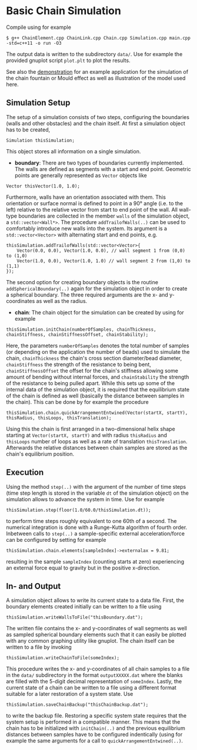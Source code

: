 
# Basic Chain Simulation

Compile using for example
   ```console
   $ g++ ChainElement.cpp ChainLink.cpp Chain.cpp Simulation.cpp main.cpp -std=c++11 -o run -O3
   ```
   
The output data is written to the subdirectory `data/`. Use for example the provided gnuplot script `plot.plt` to plot the results.

See also the [demonstration](https://youtu.be/O_HGXQ6sR9I) for an example application for the simulation of the chain fountain or Mould effect as well as illustration of the model used here.

## Simulation Setup
The setup of a simulation consists of two steps, configuring the boundaries (walls and other obstacles) and the chain itself. At first a simulation object has to be created,
```
Simulation thisSimulation;
```
This object stores all information on a single simulation. 

* **boundary**: There are two types of boundaries currently implemented. The walls are defined as segments with a start and end point. Geometric points are generally represented as `Vector` objects like
```
Vector thisVector(1.0, 1.0);
```
Furthermore, walls have an orientation associated with them. This orientation or surface normal is defined to point in a 90° angle (i.e. to the left) relative to the relative vector from start to end point of the wall. All wall-type boundaries are collected in the member `walls` of the simulation object, a `std::vector<Wall*>`. The procedure `addTrailofWalls(..)` can be used to comfortably introduce new walls into the system. Its argument is a `std::vector<Vector>` with alternating start and end points, e.g.
```
thisSimulation.addTrailofWalls(std::vector<Vector>{
	Vector(0.0, 0.0), Vector(1.0, 0.0), // wall segment 1 from (0,0) to (1,0)
	Vector(1.0, 0.0), Vector(1.0, 1.0) // wall segment 2 from (1,0) to (1,1)
});
```
The second option for creating boundary objects is the routine `addSphericalBoundary(..)` again for the simulation object in order to create a spherical boundary. The three required arguments are the x- and y-coordinates as well as the radius.

* **chain**: The chain object for the simulation can be created by using for example
```
thisSimulation.initChain(numberOfSamples, chainThickness, chainStiffness, chainStiffnessOffset, chainStability);
```
Here, the parameters `numberOfSamples` denotes the total number of samples (or depending on the application the number of beads) used to simulate the chain, `chainThickness` the chain's cross section diameter/bead diameter, `chainStiffness` the strength of the resistance to being bent, `chainStiffnessOffset` the offset for the chain's stiffness allowing some amount of bending without internal forces, and `chainStability` the strength of the resistance to being pulled apart. While this sets up some of the internal data of the simulation object, it is required that the equilibrium state of the chain is defined as well (basically the distance between samples in the chain). This can be done by for example the procedure 
```
thisSimulation.chain.quickArrangementEntwined(Vector(startX, startY), thisRadius, thisLoops, thisTranslation);
```
Using this the chain is first arranged in a two-dimensional helix shape starting at `Vector(startX, startY)` and with radius `thisRadius` and `thisLoops` number of loops as well as a rate of translation `thisTranslation`. Afterwards the relative distances between chain samples are stored as the chain's equilibrium position.

## Execution
Using the method `step(..)` with the argument of the number of time steps (time step length is stored in the variable `dt` of the simulation object) on the simulation allows to advance the system in time. Use for example
```
thisSimulation.step(floor(1.0/60.0/thisSimulation.dt));
```
to perform time steps roughly equivalent to one 60th of a second. The numerical integration is done with a Runge-Kutta algorithm of fourth order. Inbetween calls to `step(..)` a sample-specific external acceleration/force can be configured by setting for example
```
thisSimulation.chain.elements[sampleIndex]->externalax = 9.81;
```
resulting in the sample `sampleIndex` (counting starts at zero) experiencing an external force equal to gravity but in the positive x-direction.

## In- and Output
A simulation object allows to write its current state to a data file. First, the boundary elements created initially can be written to a file using 
```
thisSimulation.writeWallsToFile("thisBoundary.dat");
```
The written file contains the x- and y-coordinates of wall segments as well as sampled spherical boundary elements such that it can easily be plotted with any common graphing utility like gnuplot. The chain itself can be written to a file by invoking 
```
thisSimulation.writeChainToFile(someIndex);
```
This procedure writes the x- and y-coordinates of all chain samples to a file in the `data/` subdirectory in the format `outputXXXXX.dat` where the blanks are filled with the 5-digit decimal representation of `someIndex`.
Lastly, the current state of a chain can be written to a file using a different format suitable for a later restoration of a system state. Use
```
thisSimulation.saveChainBackup("thisChainBackup.dat");
```
to write the backup file. Restoring a specific system state requires that the system setup is performed in a compatible manner. This means that the chain has to be initialized with `initChain(..)` and the previous equilibrium distances between samples have to be configured indentically (using for example the same arguments for a call to `quickArrangementEntwined(..)`.